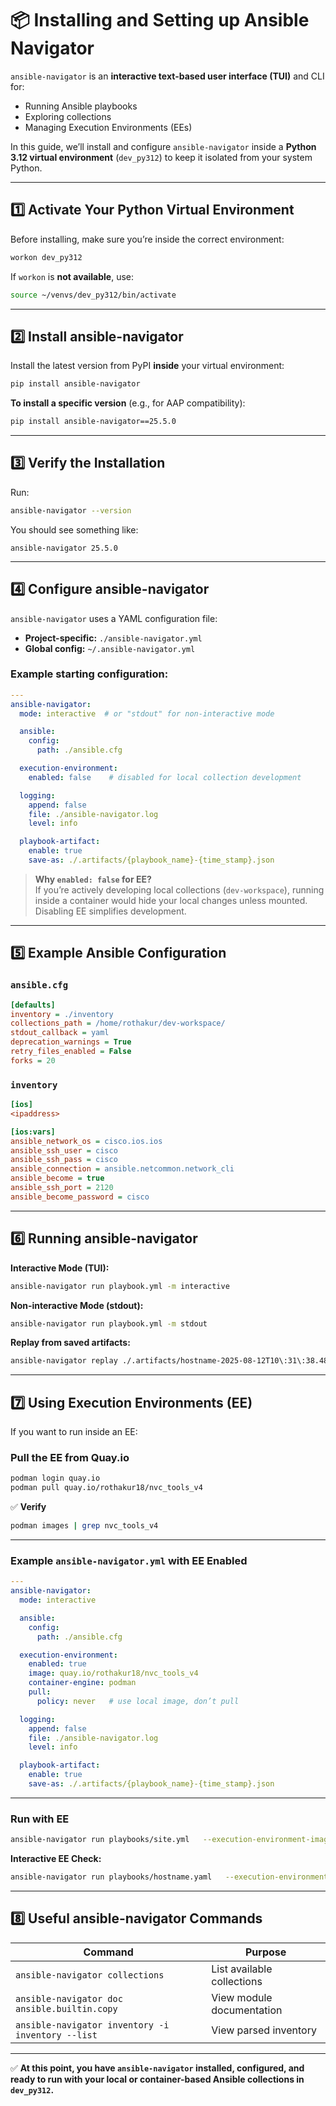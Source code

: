 # 📦 Installing and Setting up Ansible Navigator

`ansible-navigator` is an **interactive text-based user interface (TUI)** and CLI for:

- Running Ansible playbooks  
- Exploring collections  
- Managing Execution Environments (EEs)

In this guide, we’ll install and configure `ansible-navigator` inside a **Python 3.12 virtual environment** (`dev_py312`) to keep it isolated from your system Python.

---

## 1️⃣ Activate Your Python Virtual Environment

Before installing, make sure you’re inside the correct environment:

```bash
workon dev_py312
```

If `workon` is **not available**, use:

```bash
source ~/venvs/dev_py312/bin/activate
```

---

## 2️⃣ Install ansible-navigator

Install the latest version from PyPI **inside** your virtual environment:

```bash
pip install ansible-navigator
```

**To install a specific version** (e.g., for AAP compatibility):

```bash
pip install ansible-navigator==25.5.0
```

---

## 3️⃣ Verify the Installation

Run:

```bash
ansible-navigator --version
```

You should see something like:

```
ansible-navigator 25.5.0
```

---

## 4️⃣ Configure ansible-navigator

`ansible-navigator` uses a YAML configuration file:

- **Project-specific:** `./ansible-navigator.yml`  
- **Global config:** `~/.ansible-navigator.yml`

### Example starting configuration:

```yaml
---
ansible-navigator:
  mode: interactive  # or "stdout" for non-interactive mode

  ansible:
    config:
      path: ./ansible.cfg

  execution-environment:
    enabled: false    # disabled for local collection development

  logging:
    append: false
    file: ./ansible-navigator.log
    level: info

  playbook-artifact:
    enable: true
    save-as: ./.artifacts/{playbook_name}-{time_stamp}.json
```

> **Why `enabled: false` for EE?**  
> If you’re actively developing local collections (`dev-workspace`), running inside a container would hide your local changes unless mounted. Disabling EE simplifies development.

---

## 5️⃣ Example Ansible Configuration

### `ansible.cfg`
```ini
[defaults]
inventory = ./inventory
collections_path = /home/rothakur/dev-workspace/
stdout_callback = yaml
deprecation_warnings = True
retry_files_enabled = False
forks = 20
```

### `inventory`
```ini
[ios]
<ipaddress>

[ios:vars]
ansible_network_os = cisco.ios.ios
ansible_ssh_user = cisco
ansible_ssh_pass = cisco
ansible_connection = ansible.netcommon.network_cli
ansible_become = true
ansible_ssh_port = 2120
ansible_become_password = cisco
```

---

## 6️⃣ Running ansible-navigator

**Interactive Mode (TUI):**
```bash
ansible-navigator run playbook.yml -m interactive
```

**Non-interactive Mode (stdout):**
```bash
ansible-navigator run playbook.yml -m stdout
```

**Replay from saved artifacts:**
```bash
ansible-navigator replay ./.artifacts/hostname-2025-08-12T10\:31\:38.488253+00\:00.json
```

---

## 7️⃣ Using Execution Environments (EE)

If you want to run inside an EE:

### Pull the EE from Quay.io
```bash
podman login quay.io
podman pull quay.io/rothakur18/nvc_tools_v4
```

✅ **Verify**
```bash
podman images | grep nvc_tools_v4
```

---

### Example `ansible-navigator.yml` with EE Enabled
```yaml
---
ansible-navigator:
  mode: interactive

  ansible:
    config:
      path: ./ansible.cfg

  execution-environment:
    enabled: true
    image: quay.io/rothakur18/nvc_tools_v4
    container-engine: podman
    pull:
      policy: never   # use local image, don’t pull

  logging:
    append: false
    file: ./ansible-navigator.log
    level: info

  playbook-artifact:
    enable: true
    save-as: ./.artifacts/{playbook_name}-{time_stamp}.json
```

---

### Run with EE
```bash
ansible-navigator run playbooks/site.yml   --execution-environment-image quay.io/rothakur18/nvc_tools_v4
```

**Interactive EE Check:**
```bash
ansible-navigator run playbooks/hostname.yaml   --execution-environment-image quay.io/rothakur18/nvc_tools_v4   -m interactive
```

---

## 8️⃣ Useful ansible-navigator Commands

| Command | Purpose |
|---------|---------|
| `ansible-navigator collections` | List available collections |
| `ansible-navigator doc ansible.builtin.copy` | View module documentation |
| `ansible-navigator inventory -i inventory --list` | View parsed inventory |

---

✅ **At this point, you have `ansible-navigator` installed, configured, and ready to run with your local or container-based Ansible collections in `dev_py312`.**
